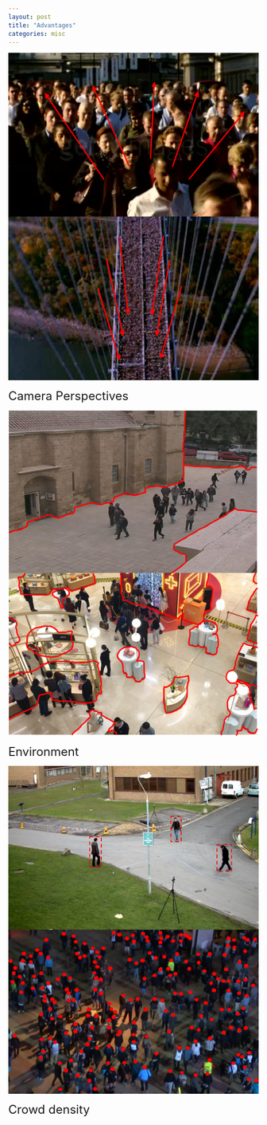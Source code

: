 ```yaml
---
layout: post
title: "Advantages"
categories: misc
---
```


![pic](https://github.com/xzh0312/minima/blob/master/imgs/Advantage1.png?raw=true)

<span style="font-size: 24px;">Camera Perspectives</span>

![pic](https://github.com/xzh0312/minima/blob/master/imgs/Advantage2.png?raw=true)

<span style="font-size: 24px;">Environment</span>

![pic](https://github.com/xzh0312/minima/blob/master/imgs/Advantage3.png?raw=true)

<span style="font-size: 24px;">Crowd density</span>


